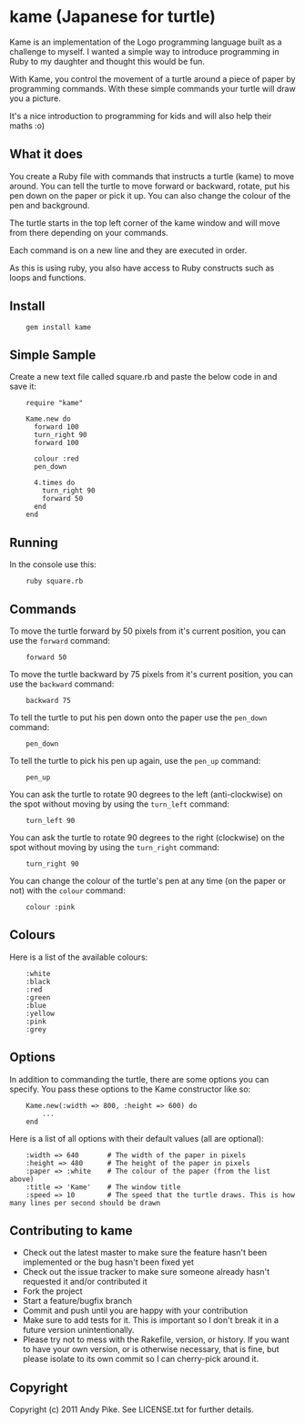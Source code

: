 kame (Japanese for turtle)
==========================

Kame is an implementation of the Logo programming language built as a challenge to myself. I wanted a simple way to introduce programming in Ruby to my daughter and thought this would be fun.

With Kame, you control the movement of a turtle around a piece of paper by programming commands. With these simple commands your turtle will draw you a picture.

It's a nice introduction to programming for kids and will also help their maths :o)

What it does
------------

You create a Ruby file with commands that instructs a turtle (kame) to move around. You can tell the turtle to move forward or backward, rotate, put his pen down on the paper or pick it up. You can also change the colour of the pen and background. 

The turtle starts in the top left corner of the kame window and will move from there depending on your commands.

Each command is on a new line and they are executed in order.

As this is using ruby, you also have access to Ruby constructs such as loops and functions.

Install
-------

		gem install kame

Simple Sample
-------------

Create a new text file called square.rb and paste the below code in and save it:

		require "kame"

		Kame.new do
		  forward 100
		  turn_right 90
		  forward 100
  
		  colour :red
		  pen_down
  
		  4.times do
		    turn_right 90
		    forward 50     
		  end
		end

Running
-------

In the console use this:

		ruby square.rb

Commands
--------

To move the turtle forward by 50 pixels from it's current position, you can use the `forward` command:

		forward 50
		
To move the turtle backward by 75 pixels from it's current position, you can use the `backward` command:

		backward 75
		
To tell the turtle to put his pen down onto the paper use the `pen_down` command:
		
		pen_down

To tell the turtle to pick his pen up again, use the `pen_up` command:

		pen_up
	  
You can ask the turtle to rotate 90 degrees to the left (anti-clockwise) on the spot without moving by using the `turn_left` command:

		turn_left 90
	  
You can ask the turtle to rotate 90 degrees to the right (clockwise) on the spot without moving by using the `turn_right` command:

		turn_right 90

You can change the colour of the turtle's pen at any time (on the paper or not) with the `colour` command:

		colour :pink
		
Colours
-------

Here is a list of the available colours:

		:white
		:black
		:red
		:green
		:blue
		:yellow
		:pink
		:grey

Options
-------

In addition to commanding the turtle, there are some options you can specify. You pass these options to the Kame constructor like so:

		Kame.new(:width => 800, :height => 600) do
			...
		end

Here is a list of all options with their default values (all are optional):

		:width => 640 		# The width of the paper in pixels
		:height => 480		# The height of the paper in pixels
		:paper => :white	# The colour of the paper (from the list above)
		:title => 'Kame'  	# The window title
		:speed => 10		# The speed that the turtle draws. This is how many lines per second should be drawn


Contributing to kame
--------------------
 
* Check out the latest master to make sure the feature hasn't been implemented or the bug hasn't been fixed yet
* Check out the issue tracker to make sure someone already hasn't requested it and/or contributed it
* Fork the project
* Start a feature/bugfix branch
* Commit and push until you are happy with your contribution
* Make sure to add tests for it. This is important so I don't break it in a future version unintentionally.
* Please try not to mess with the Rakefile, version, or history. If you want to have your own version, or is otherwise necessary, that is fine, but please isolate to its own commit so I can cherry-pick around it.

Copyright
---------

Copyright (c) 2011 Andy Pike. See LICENSE.txt for further details.


